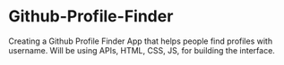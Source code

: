 # Github-Profile-Finder
Creating a Github Profile Finder App that helps people find profiles with username.
Will be using APIs, HTML, CSS, JS, for building the interface.

